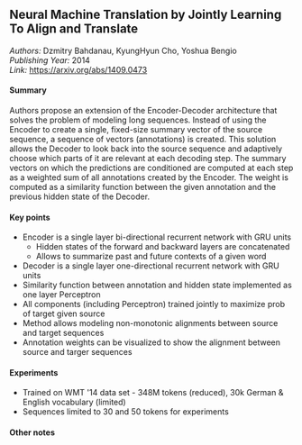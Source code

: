 ## Neural Machine Translation by Jointly Learning To Align and Translate
_Authors:_ Dzmitry Bahdanau, KyungHyun Cho, Yoshua Bengio  
_Publishing Year:_ 2014  
_Link:_ https://arxiv.org/abs/1409.0473

#### Summary
Authors propose an extension of the Encoder-Decoder architecture that solves the problem of modeling long sequences. Instead of using the Encoder to create a single, fixed-size summary vector of the source sequence, a sequence of vectors (annotations) is created. This solution allows the Decoder to look back into the source sequence and adaptively choose which parts of it are relevant at each decoding step. The summary vectors on which the predictions are conditioned are computed at each step as a weighted sum of all annotations created by the Encoder. The weight is computed as a similarity function between the given annotation and the previous hidden state of the Decoder. 

#### Key points
- Encoder is a single layer bi-directional recurrent network with GRU units
  - Hidden states of the forward and backward layers are concatenated
  - Allows to summarize past and future contexts of a given word
- Decoder is a single layer one-directional recurrent network with GRU units
- Similarity function between annotation and hidden state implemented as one layer Perceptron
- All components (including Perceptron) trained jointly to maximize prob of target given source
- Method allows modeling non-monotonic alignments between source and target sequences
- Annotation weights can be visualized to show the alignment between source and targer sequences

#### Experiments
- Trained on WMT '14 data set - 348M tokens (reduced), 30k German & English vocabulary (limited)
- Sequences limited to 30 and 50 tokens for experiments

#### Other notes
